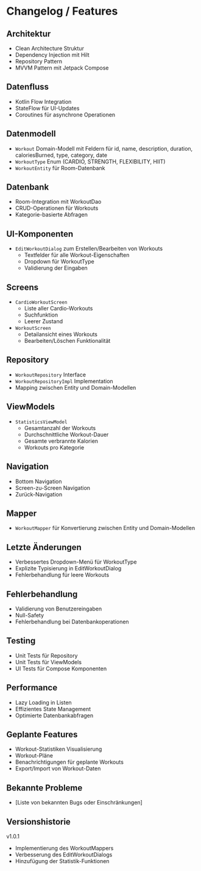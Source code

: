 # Changelog / Features

## Architektur
- Clean Architecture Struktur
- Dependency Injection mit Hilt
- Repository Pattern
- MVVM Pattern mit Jetpack Compose

## Datenfluss
- Kotlin Flow Integration
- StateFlow für UI-Updates
- Coroutines für asynchrone Operationen

## Datenmodell
- `Workout` Domain-Modell mit Feldern für id, name, description, duration, caloriesBurned, type, category, date
- `WorkoutType` Enum (CARDIO, STRENGTH, FLEXIBILITY, HIIT)
- `WorkoutEntity` für Room-Datenbank

## Datenbank
- Room-Integration mit WorkoutDao
- CRUD-Operationen für Workouts
- Kategorie-basierte Abfragen

## UI-Komponenten
- `EditWorkoutDialog` zum Erstellen/Bearbeiten von Workouts
  - Textfelder für alle Workout-Eigenschaften
  - Dropdown für WorkoutType
  - Validierung der Eingaben

## Screens
- `CardioWorkoutScreen`
  - Liste aller Cardio-Workouts
  - Suchfunktion
  - Leerer Zustand
- `WorkoutScreen`
  - Detailansicht eines Workouts
  - Bearbeiten/Löschen Funktionalität

## Repository
- `WorkoutRepository` Interface
- `WorkoutRepositoryImpl` Implementation
- Mapping zwischen Entity und Domain-Modellen

## ViewModels
- `StatisticsViewModel`
  - Gesamtanzahl der Workouts
  - Durchschnittliche Workout-Dauer
  - Gesamte verbrannte Kalorien
  - Workouts pro Kategorie

## Navigation
- Bottom Navigation
- Screen-zu-Screen Navigation
- Zurück-Navigation

## Mapper
- `WorkoutMapper` für Konvertierung zwischen Entity und Domain-Modellen

## Letzte Änderungen
- Verbessertes Dropdown-Menü für WorkoutType
- Explizite Typisierung in EditWorkoutDialog
- Fehlerbehandlung für leere Workouts

## Fehlerbehandlung
- Validierung von Benutzereingaben
- Null-Safety
- Fehlerbehandlung bei Datenbankoperationen

## Testing
- Unit Tests für Repository
- Unit Tests für ViewModels
- UI Tests für Compose Komponenten

## Performance
- Lazy Loading in Listen
- Effizientes State Management
- Optimierte Datenbankabfragen

## Geplante Features
- Workout-Statistiken Visualisierung
- Workout-Pläne
- Benachrichtigungen für geplante Workouts
- Export/Import von Workout-Daten

## Bekannte Probleme
- [Liste von bekannten Bugs oder Einschränkungen]

## Versionshistorie
v1.0.1
- Implementierung des WorkoutMappers
- Verbesserung des EditWorkoutDialogs
- Hinzufügung der Statistik-Funktionen